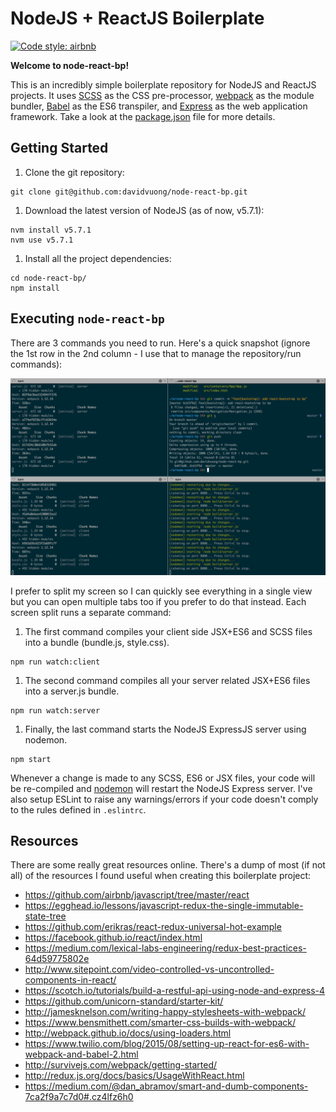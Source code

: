 # NodeJS + ReactJS Boilerplate

[![Code style: airbnb](https://img.shields.io/badge/code%20style-airbnb-blue.svg?style=flat-square)](https://github.com/airbnb/javascript)

**Welcome to node-react-bp!**

This is an incredibly simple boilerplate repository for NodeJS and ReactJS projects. It uses [SCSS](http://sass-lang.com/) as the CSS pre-processor, [webpack](https://webpack.github.io/) as the module bundler, [Babel](https://babeljs.io/) as the ES6 transpiler, and [Express](http://expressjs.com/) as the web application framework. Take a look at the [package.json](package.json) file for more details.

## Getting Started

1. Clone the git repository:

  ```
  git clone git@github.com:davidvuong/node-react-bp.git
  ```

1. Download the latest version of NodeJS (as of now, v5.7.1):

  ```
  nvm install v5.7.1
  nvm use v5.7.1
  ```

1. Install all the project dependencies:

  ```
  cd node-react-bp/
  npm install
  ```

## Executing `node-react-bp`

There are 3 commands you need to run. Here's a quick snapshot (ignore the 1st row in the 2nd column - I use that to manage the repository/run commands):

![](assets/images/terminal.png)

I prefer to split my screen so I can quickly see everything in a single view but you can open multiple tabs too if you prefer to do that instead. Each screen split runs a separate command:

1. The first command compiles your client side JSX+ES6 and SCSS files into a bundle (bundle.js, style.css).

  ```
  npm run watch:client
  ```

1. The second command compiles all your server related JSX+ES6 files into a server.js bundle.

  ```
  npm run watch:server
  ```

1. Finally, the last command starts the NodeJS ExpressJS server using nodemon.

  ```
  npm start
  ```

Whenever a change is made to any SCSS, ES6 or JSX files, your code will be re-compiled and [nodemon](https://github.com/remy/nodemon) will restart the NodeJS Express server. I've also setup ESLint to raise any warnings/errors if your code doesn't comply to the rules defined in `.eslintrc`.

## Resources

There are some really great resources online. There's a dump of most (if not all) of the resources I found useful when creating this boilerplate project:

* https://github.com/airbnb/javascript/tree/master/react
* https://egghead.io/lessons/javascript-redux-the-single-immutable-state-tree
* https://github.com/erikras/react-redux-universal-hot-example
* https://facebook.github.io/react/index.html
* https://medium.com/lexical-labs-engineering/redux-best-practices-64d59775802e
* http://www.sitepoint.com/video-controlled-vs-uncontrolled-components-in-react/
* https://scotch.io/tutorials/build-a-restful-api-using-node-and-express-4
* https://github.com/unicorn-standard/starter-kit/
* http://jamesknelson.com/writing-happy-stylesheets-with-webpack/
* https://www.bensmithett.com/smarter-css-builds-with-webpack/
* http://webpack.github.io/docs/using-loaders.html
* https://www.twilio.com/blog/2015/08/setting-up-react-for-es6-with-webpack-and-babel-2.html
* http://survivejs.com/webpack/getting-started/
* http://redux.js.org/docs/basics/UsageWithReact.html
* https://medium.com/@dan_abramov/smart-and-dumb-components-7ca2f9a7c7d0#.cz4lfz6h0
